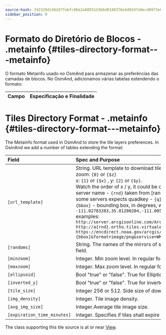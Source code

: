 ```yaml
---
source-hash: 7d2329d146d37fabfc8bb2a88931d3b6d8348378e4d02d7a0ec48973e6660cea
sidebar_position: 9
---
```


# Formato do Diretório de Blocos - .metainfo {#tiles-directory-format---metainfo}

O formato Metainfo usado no OsmAnd para armazenar as preferências das camadas de blocos. No OsmAnd, adicionamos várias tabelas estendendo o formato:

| Campo | Especificação e Finalidade |
| :---- | :-----------------------------------------------------------------------------------------------------------------------------------------------------------------------------------------------------------------------------------------------------------------------------------------------------------------------------------------------------------------------------------------------------------------------------------------------------------------------------------------------------------------------------------------------------------------------------------------------------------------------------------------------------------------------------------------------------------------------------------------------------------------------------------------------------------------------------------------------------------------------------------------------------------------------------------------------------------------------------------------------------------------------------------------------------------------------------------------------------------------------------------------------------------------------------------------------------------------------------------------------------------------------------------------------------------------------------------------------------------------------------------------------------------------------------------------------------------------------------------------------------------------------------------------------------------------------------------------------------------------------------------------------------------------------------------------------------------------------------------------------------------------------------------------------------------------------------------------------------------------------------------------------------------------------------------------------------------------------------------------------------------------------------------------------------------------------------------------------------------------------------------------------------------------------------------------------------------------------------------------------------------------------------------------------------------------------------------------------------------------------------------------------------------------------------------------------------------------------------------------------------------------------------------------------------------------------------------------------------------------------------------------------------------------------------------------------------------------------------------------------------------------------------------------------------------------------------------------------------------------------------------------------------------------------------------------------------------------------------------------------------------------------------------------------------------------------------------------------------------------------------------------------------------------------------------------------------------------------------------------------------------------------------------------------------------------------------------------------------------------------------------------------------------------------------------------------------------------------------------------------------------------------------------------------------------------------------------------------------------------------------------------------------------------------------------------------------------------------------------------------------------------------------------------------------------------------------------------------------------------------------------------------------------------------------------------------------------------------------------------------------------------------------------------------------------------------------------------------------------------------------------------------------------------------------------------------------------------------------------------------------------------------------------------------------------------------------------------------------------------------------------------------------------------------------------------------------------------------------------------------------------------------------------------------------------------------------------------------------------------------------------------------------------------------------------------------------------------------------------------------------------------------------------------------------------------------------------------------------------------------------------------------------------------------------------------------------------------------------------------------------------------------------------------------------------------------------------------------------------------------------------------------------------------------------------------------------------------------------------------------------------------------------------------------------------------------------------------------------------------------------------------------------------------------------------------------------------------------------------------------------------------------------------------------------------------------------------------------------------------------------------------------------------------------------------------------------------------------------------------------------------------------------------------------------------------------------------------------------------------------------------------------------------------------------------------------------------------------------------------------------------------------------------------------------------------------------------------------------------------------------------------------------------------------------------------------------------------------------------------------------------------------------------------------------------------------------------------------------------------------------------------------------------------------------------------------------------------------------------------------------------------------------------------------------------------------------------------------------------------------------------------------------------------------------------------------------------------------------------------------------------------------------------------------------------------------------------------------------------------------------------------------------------------------------------------------------------------------------------------------------------------------------------------------------------------------------------------------------------------------------------------------------------------------------------------------------------------------------------------------------------------------------------------------------------------------------------------------------------------------------------------------------------------------------------------------------------------------------------------------------------------------------------------------------------------------------------------------------------------------------------------------------------------------------------------------------------------------------------------------------------------------------------------------------------------------------------------------------------------------------------------------------------------------------------------------------------------------------------------------------------------------------------------------------------------------------------------------------------------------------------------------------------------------------------------------------------------------------------------------------------------------------------------------------------------------------------------------------------------------------------------------------------------------------------------------------------------------------------------------------------------------------------------------------------------------------------------------------------------------------------------------------------------------------------------------------------------------------------------------------------------------------------------------------------------------------------------------------------------------------------------------------------------------------------------------------------------------------------------------------------------------------------------------------------------------------------------------------------------------------------------------------------------------------------------------------------------------------------------------------------------------------------------------------------------------------------------------------------------------------------------------------------------------------------------------------------------------------------------------------------------------------------------------------------------------------------------------------------------------------------------------------------------------------------------------------------------------------------------------------------------------------------------------------------------------------------------------------------------------------------------------------------------------------------------------------------------------------------------------------------------------------------------------------------------------------------------------------------------------------------------------------------------------------------------------------------------------------------------------------------------------------------------------------------------------------------------------------------------------------------------------------------------------------------------------------------------------------------------------------------------------------------------------------------------------------------------------------------------------------------------------------------------------------------------------------------------------------------------------------------------------------------------------------------------------------------------------------------------------------------------------------------------------------------------------------------------------------------------------------------------------------------------------------------------------------------------------------------------------------------------------------------------------------------------------------------------------------------------------------------------------------------------------------------------------------------------------------------------------------------------------------------------------------------------------------------------------------------------------------------------------------------------------------------------------------------------------------------------------------------------------------------------------------------------------------------------------------------------------------------------------------------------------------------------------------------------------------------------------------------------------------------------------------------------------------------------------------------------------------------------------------------------------------------------------------------------------------------------------------------------------------------------------------------------------------------------------------------------------------------------------------------------------------------------------------------------------------------------------------------------------------------------------------------------------------------------------------------------------------------------------------------------------------------------------------------------------------------------------------------------------------------------------------------------------------------------------------------------------------------------------------------------------------------------------------------------------------------------------------------------------------------------------------------------------------------------------------------------------------------------------------------------------------------------------------------------------------------------------------------------------------------------------------------------------------------------------------------------------------------------------------------------------------------------------------------------------------------------------------------------------------------------------------------------------------------------------------------------------------------------------------------------------------------------------------------------------------------------------------------------------------------------------------------------------------------------------------------------------------------------------------------------------------------------------------------------------------------------------------------------------------------------------------------------------------------------------------------------------------------------------------------------------------------------------------------------------------------------------------------------------------------------------------------------------------------------------------------------------------------------------------------------------------------------------------------------------------------------------------------------------------------------------------------------------------------------------------------------------------------------------------------------------------------------------------------------------------------------------------------------------------------------------------------------------------------------------------------------------------------------------------------------------------------------------------------------------------------------------------------------------------------------------------------------------------------------------------------------------------------------------------------------------------------------------------------------------------------------------------------------------------------------------------------------------------------------------------------------------------------------------------------------------------------------------------------------------------------------------------------------------------------------------------------------------------------------------------------------------------------------------------------------------------------------------------------------------------------------------------------------------------------------------------------------------------------------------------------------------------------------------------------------------------------------------------------------------------------------------------------------------------------------------------------------------------------------------------------------------------------------------------------------------------------------------------------------------------------------------------------------------------------------------------------------------------------------------------------------------------------------------------------------------------------------------------------------------------------------------------------------------------------------------------------------------------------------------------------------------------------------------------------------------------------------------------------------------------------------------------------------------------------------------------------------------------------------------------------------------------------------------------------------------------------------------------------------------------------------------------------------------------------------------------------------------------------------------------------------------------------------------------------------------------------------------------------------------------------------------------------------------------------------------------------------------------------------------------------------------------------------------------------------------------------------------------------------------------------------------------------------------------------------------------------------------------------------------------------------------------------------------------------------------------------------------------------------------------------------------------------------------------------------------------------------------------------------------------------------------------------------------------------------------------------------------------------------------------------------------------------------------------------------------------------------------------------------------------------------------------------------------------------------------------------------------------------------------------------------------------------------------------------------------------------------------------------------------------------------------------------------------------------------------------------------------------------------------------------------------------------------------------------------------------------------------------------------------------------------------------------------------------------------------------------------------------------------------------------------------------------------------------------------------------------------------------------------------------------------------------------------------------------------------------------------------------------------------------------------------------------------------------------------------------------------------------------------------------------------------------------------------------------------------------------------------------------------------------------------------------------------------------------------------------------------------------------------------------------------------------------------------------------------------------------------------------------------------------------------------------------------------------------------------------------------------------------------------------------------------------------------------------------------------------------------------------------------------------------------------------------------------------------------------------------------------------------------------------------------------------------------------------------------------------------------------------------------------------------------------------------------------------------------------------------------------------------------------------------------------------------------------------------------------------------------------------------------------------------------------------------------------------------------------------------------------------------------------------------------------------------------------------------------------------------------------------------------------------------------------------------------------------------------------------------------------------------------------------------------------------------------------------------------------------------------------------------------------------------------------------------------------------------------------------------------------------------------------------------------------------------------------------------------------------------------------------------------------------------------------------------------------------------------------------------------------------------------------------------------------------------------------------------------------------------------------------------------------------------------------------------------------------------------------------------------------------------------------------------------------------------------------------------------------------------------------------------------------------------------------------------------------------------------------------------------------------------------------------------------------------------------------------------------------------------------------------------------------------------------------------------------------------------------------------------------------------------------------------------------------------------------------------------------------------------------------------------------------------------------------------------------------------------------------------------------------------------------------------------------------------------------------------------------------------------------------------------------------------------------------------------------------------------------------------------------------------------------------------------------------------------------------------------------------------------------------------------------------------------------------------------------------------------------------------------------------------------------------------------------------------------------------------------------------------------------------------------------------------------------------------------------------------------------------------------------------------------------------------------------------------------------------------------------------------------------------------------------------------------------------------------------------------------------------------------------------------------------------------------------------------------------------------------------------------------------------------------------------------------------------------------------------------------------------------------------------------------------------------------------------------------------------------------------------------------------------------------------------------------------------------------------------------------------------------------------------------------------------------------------------------------------------------------------------------------------------------------------------------------------------------------------------------------------------------------------------------------------------------------------------------------------------------------------------------------------------------------------------------------------------------------------------------------------------------------------------------------------------------------------------------------------------------------------------------------------------------------------------------------------------------------------------------------------------------------------------------------------------------------------------------------------------------------------------------------------------------------------------------------------------------------------------------------------------------------------------------------------------------------------------------------------------------------------------------------------------------------------------------------------------------------------------------------------------------------------------------------------------------------------------------------------------------------------------------------------------------------------------------------------------------------------------------------------------------------------------------------------------------------------------------------------------------------------------------------------------------------------------------------------------------------------------------------------------------------------------------------------------------------------------------------------------------------------------------------------------------------------------------------------------------------------------------------------------------------------------------------------------------------------------------------------------------------------------------------------------------------------------------------------------------------------------------------------------------------------------------------------------------------------------------------------------------------------------------------------------------------------------------------------------------------------------------------------------------------------------------------------------------------------------------------------------------------------------------------------------------------------------------------------------------------------------------------------------------------------------------------------------------------------------------------------------------------------------------------------------------------------------------------------------------------------------------------------------------------------------------------------------------------------------------------------------------------------------------------------------------------------------------------------------------------------------------------------------------------------------------------------------------------------------------------------------------------------------------------------------------------------------------------------------------------------------------------------------------------------------------------------------------------------------------------------------------------------------------------------------------------------------------------------------------------------------------------------------------------------------------------------------------------------------------------------------------------------------------------------------------------------------------------------------------------------------------------------------------------------------------------------------------------------------------------------------------------------------------------------------------------------------------------------------------------------------------------------------------------------------------------------------------------------------------------------------------------------------------------------------------------------------------------------------------------------------------------------------------------------------------------------------------------------------------------------------------------------------------------------------------------------------------------------------------------------------------------------------------------------------------------------------------------------------------------------------------------------------------------------------------------------------------------------------------------------------------------------------------------------------------------------------------------------------------------------------------------------------------------------------------------------------------------------------------------------------------------------------------------------------------------------------------------------------------------------------------------------------------------------------------------------------------------------------------------------------------------------------------------------------------------------------------------------------------------------------------------------------------------------------------------------------------------------------------------------------------------------------------------------------------------------------------------------------------------------------------------------------------------------------------------------------------------------------------------------------------------------------------------------------------------------------------------------------------------------------------------------------------------------------------------------------------------------------------------------------------------------------------------------------------------------------------------------------------------------------------------------------------------------------------------------------------------------------------------------------------------------------------------------------------------------------------------------------------------------------------------------------------------------------------------------------------------------------------------------------------------------------------------------------------------------------------------------------------------------------------------------------------------------------------------------------------------------------------------------------------------------------------------------------------------------------------------------------------------------------------------------------------------------------------------------------------------------------------------------------------------------------------------------------------------------------------------------------------------------------------------------------------------------------------------------------------------------------------------------------------------------------------------------------------------------------------------------------------------------------------------------------------------------------------------------------------------------------------------------------------------------------------------------------------------------------------------------------------------------------------------------------------------------------------------------------------------------------------------------------------------------------------------------------------------------------------------------------------------------------------------------------------------------------------------------------------------------------------------------------------------------------------------------------------------------------------------------------------------------------------------------------------------------------------------------------------------------------------------------------------------------------------------------------------------------------------------------------------------------------------------------------------------------------------------------------------------------------------------------------------------------------------------------------------------------------------------------------------------------------------------------------------------------------------------------------------------------------------------------------------------------------------------------------------------------------------------------------------------------------------------------------------------------------------------------------------------------------------------------------------------------------------------------------------------------------------------------------------------------------------------------------------------------------------------------------------------------------------------------------------------------------------------------------------------------------------------------------------------------------------------------------------------------------------------------------------------------------------------------------------------------------------------------------------------------------------------------------------------------------------------------------------------------------------------------------------------------------------------------------------------------------------------------------------------------------------------------------------------------------------------------------------------------------------------------------------------------------------------------------------------------------------------------------------------------------------------------------------------------------------------------------------------------------------------------------------------------------------------------------------------------------------------------------------------------------------------------------------------------------------------------------------------------------------------------------------------------------------------------------------------------------------------------------------------------------------------------------------------------------------------------------------------------------------------------------------------------------------------------------------------------------------------------------------------------------------------------------------------------------------------------------------------------------------------------------------------------------------------------------------------------------------------------------------------------------------------------------------------------------------------------------------------------------------------------------------------------------------------------------------------------------------------------------------------------------------------------------------------------------------------------------------------------------------------------------------------------------------------------------------------------------------------------------------------------------------------------------------------------------------------------------------------------------------------------------------------------------------------------------------------------------------------------------------------------------------------------------------------------------------------------------------------------------------------------------------------------------------------------------------------------------------------------------------------------------------------------------------------------------------------------------------------------------------------------------------------------------------------------------------------------------------------------------------------------------------------------------------------------------------------------------------------------------------------------------------------------------------------------------------------------------------------------------------------------------------------------------------------------------------------------------------------------------------------------------------------------------------------------------------------------------------------------------------------------------------------------------------------------------------------------------------------------------------------------------------------------------------------------------------------------------------------------------------------------------------------------------------------------------------------------------------------------------------------------------------------------------------------------------------------------------------------------------------------------------------------------------------------------------------------------------------------------------------------------------------------------------------------------------------------------------------------------------------------------------------------------------------------------------------------------------------------------------------------------------------------------------------------------------------------------------------------------------------------------------------------------------------------------------------------------------------------------------------------------------------------------------------------------------------------------------------------------------------------------------------------------------------------------------------------------------------------------------------------------------------------------------------------------------------------------------------------------------------------------------------------------------------------------------------------------------------------------------------------------------------------------------------------------------------------------------------------------------------------------------------------------------------------------
# Tiles Directory Format - .metainfo {#tiles-directory-format---metainfo}

The Metainfo format used in OsmAnd to store the tile layers preferences. In OsmAnd we add a number of tables extending the format:


| Field | Spec and Purpose| 
| :---- | :---------------| 
| `[url_template]` | String. URL template to download tiles with:<br /> zoom: `{0}` or `{$z}`<br /> x: `{1}` or `{$x}` , y: `{2}` or `{$y}`.<br />  Watch the order of x / y, it could be different in the url<br />server name - `{rnd}` taken from [randoms]<br />some servers expects quadkey - `{q}` that should be used instead of XYZ<br />`{bbox}` - bounding box, in degrees, with format minLongitude,minLatitude,maxLongitude,maxLatitude, such as `-111.02783203,35.01200204,-111.00585938,35.02999637`<br />examples:<br />`http://server.arcgisonline.com/ArcGIS/rest/services/World_Imagery/MapServer/tile/{$z}/{$y}/{$x}`<br />`http://a{rnd}.ortho.tiles.virtualearth.net/tiles/a{q}.jpeg?g=700`<br />`https://encdirect.noaa.gov/arcgis/services/encdirect/enc_harbour/MapServer/WmsServer?bbox={bbox}&format=image/png&service=WMS&version=1.1.1&request=GetMap&srs=EPSG:4326&width=256&height=256&layers=0,6,11&map=&styles=` | 
| `[randoms]` | String. The names of the mirrors of server. Comma-separated. One of these values will randomly replace the placeholder `{rdn}` in "url" field.| 
| `[minzoom]` | Integer. Min zoom level. In regular format (OSM, Google maps).| 
| `[maxzoom]` | Integer. Max zoom level. In regular format (OSM, Google maps).| 
| `[ellipsoid]` | Bool "true" or "false". True for Elliptic Mercator (Yandex tiles). False for regular Spheric Web Mercator (OSM, Google maps)| 
| `[inverted_y]` | Bool "true" or "false". True for inverted Y tile number (Nakarte.me tiles).| 
| `[tile_size]` | Integer 256 or 512. Side size of downloading tile in px.| 
| `[img_density]` | Integer. Tile image density.| 
| `[avg_img_size]` | Integer.Average tile image size.| 
| `[expiration_time_minutes]` | Integer. Specifies if tiles shall expire after the given number of minutes. They would still be displayed, but also re-downloaded.| 

The class supporting this tile source is at or near [View](https://github.com/osmandapp/Osmand/blob/master/OsmAnd-java/src/main/java/net/osmand/map/TileSourceManager.java#L28).